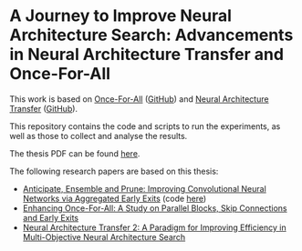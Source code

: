 # A Journey to Improve Neural Architecture Search: Advancements in Neural Architecture Transfer and Once-For-All

This work is based on [Once-For-All](https://arxiv.org/pdf/1908.09791.pdf) ([GitHub](https://github.com/mit-han-lab/once-for-all)) and [Neural Architecture Transfer](https://arxiv.org/pdf/2005.05859.pdf) ([GitHub](https://github.com/human-analysis/neural-architecture-transfer)).

This repository contains the code and scripts to run the experiments, as well as those to collect and analyse the results.

The thesis PDF can be found [here](./thesis/).

The following research papers are based on this thesis:
* [Anticipate, Ensemble and Prune: Improving Convolutional Neural Networks via Aggregated Early Exits](https://arxiv.org/pdf/2301.12168.pdf) (code [here](https://github.com/simonesarti/AEP))
* [Enhancing Once-For-All: A Study on Parallel Blocks, Skip Connections and Early Exits](https://arxiv.org/pdf/2302.01888.pdf)
* [Neural Architecture Transfer 2: A Paradigm for Improving Efficiency in Multi-Objective Neural Architecture Search](https://arxiv.org/pdf/2307.00960.pdf)
